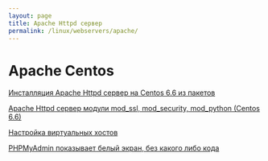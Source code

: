 ```yaml
---
layout: page
title: Apache Httpd сервер
permalink: /linux/webservers/apache/
---
```



# Apache Centos

[Инсталляция Apache Httpd сервер на Centos 6.6 из пакетов](/linux/webservers/apache/install/)  

[Apache Httpd сервер модули mod_ssl, mod_security, mod_python (Centos 6.6)](/linux/webservers/apache/mods/)

[Настройка виртуальных хостов](/linux/webservers/apache/virtual-hosts/)

[PHPMyAdmin показывает белый экран, без какого либо кода](/linux/webservers/apache/phpmyadmin/)
